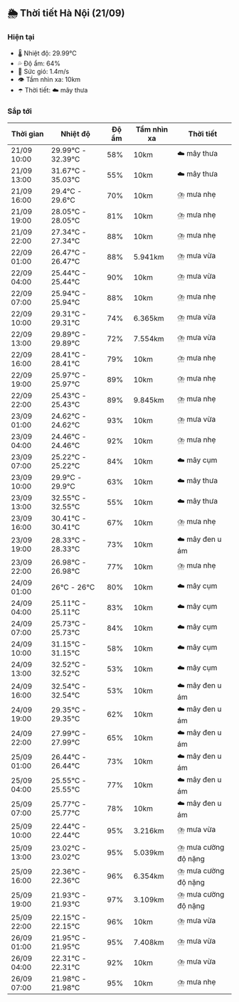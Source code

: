 ## 🌦️ Thời tiết Hà Nội (21/09)

### Hiện tại

- 🌡️ Nhiệt độ: 29.99℃
- 💦 Độ ẩm: 64%
- 💨 Sức gió: 1.4m/s
- 👁️ Tầm nhìn xa: 10km
- ☂️ Thời tiết: ☁️ mây thưa

### Sắp tới

| Thời gian | Nhiệt độ | Độ ẩm | Tầm nhìn xa | Thời tiết |
| --- | --- | --- | --- | --- |
| 21/09 10:00 | 29.99℃ - 32.39℃ | 58% | 10km | ☁️ mây thưa |
| 21/09 13:00 | 31.67℃ - 35.03℃ | 55% | 10km | ☁️ mây thưa |
| 21/09 16:00 | 29.4℃ - 29.6℃ | 70% | 10km | ⛈️ mưa nhẹ |
| 21/09 19:00 | 28.05℃ - 28.05℃ | 81% | 10km | ⛈️ mưa nhẹ |
| 21/09 22:00 | 27.34℃ - 27.34℃ | 88% | 10km | ⛈️ mưa nhẹ |
| 22/09 01:00 | 26.47℃ - 26.47℃ | 88% | 5.941km | ⛈️ mưa vừa |
| 22/09 04:00 | 25.44℃ - 25.44℃ | 90% | 10km | ⛈️ mưa vừa |
| 22/09 07:00 | 25.94℃ - 25.94℃ | 88% | 10km | ⛈️ mưa nhẹ |
| 22/09 10:00 | 29.31℃ - 29.31℃ | 74% | 6.365km | ⛈️ mưa vừa |
| 22/09 13:00 | 29.89℃ - 29.89℃ | 72% | 7.554km | ⛈️ mưa vừa |
| 22/09 16:00 | 28.41℃ - 28.41℃ | 79% | 10km | ⛈️ mưa nhẹ |
| 22/09 19:00 | 25.97℃ - 25.97℃ | 89% | 10km | ⛈️ mưa nhẹ |
| 22/09 22:00 | 25.43℃ - 25.43℃ | 89% | 9.845km | ⛈️ mưa nhẹ |
| 23/09 01:00 | 24.62℃ - 24.62℃ | 93% | 10km | ⛈️ mưa vừa |
| 23/09 04:00 | 24.46℃ - 24.46℃ | 92% | 10km | ⛈️ mưa nhẹ |
| 23/09 07:00 | 25.22℃ - 25.22℃ | 84% | 10km | ☁️ mây cụm |
| 23/09 10:00 | 29.9℃ - 29.9℃ | 63% | 10km | ☁️ mây thưa |
| 23/09 13:00 | 32.55℃ - 32.55℃ | 55% | 10km | ☁️ mây thưa |
| 23/09 16:00 | 30.41℃ - 30.41℃ | 67% | 10km | ⛈️ mưa nhẹ |
| 23/09 19:00 | 28.33℃ - 28.33℃ | 73% | 10km | ☁️ mây đen u ám |
| 23/09 22:00 | 26.98℃ - 26.98℃ | 77% | 10km | ⛈️ mưa nhẹ |
| 24/09 01:00 | 26℃ - 26℃ | 80% | 10km | ☁️ mây cụm |
| 24/09 04:00 | 25.11℃ - 25.11℃ | 83% | 10km | ☁️ mây cụm |
| 24/09 07:00 | 25.73℃ - 25.73℃ | 84% | 10km | ☁️ mây cụm |
| 24/09 10:00 | 31.15℃ - 31.15℃ | 58% | 10km | ☁️ mây cụm |
| 24/09 13:00 | 32.52℃ - 32.52℃ | 53% | 10km | ☁️ mây cụm |
| 24/09 16:00 | 32.54℃ - 32.54℃ | 53% | 10km | ☁️ mây đen u ám |
| 24/09 19:00 | 29.35℃ - 29.35℃ | 62% | 10km | ☁️ mây đen u ám |
| 24/09 22:00 | 27.99℃ - 27.99℃ | 65% | 10km | ☁️ mây đen u ám |
| 25/09 01:00 | 26.44℃ - 26.44℃ | 73% | 10km | ☁️ mây đen u ám |
| 25/09 04:00 | 25.55℃ - 25.55℃ | 77% | 10km | ☁️ mây đen u ám |
| 25/09 07:00 | 25.77℃ - 25.77℃ | 78% | 10km | ☁️ mây đen u ám |
| 25/09 10:00 | 22.44℃ - 22.44℃ | 95% | 3.216km | ⛈️ mưa vừa |
| 25/09 13:00 | 23.02℃ - 23.02℃ | 95% | 5.039km | ⛈️ mưa cường độ nặng |
| 25/09 16:00 | 22.36℃ - 22.36℃ | 96% | 6.354km | ⛈️ mưa cường độ nặng |
| 25/09 19:00 | 21.93℃ - 21.93℃ | 97% | 3.109km | ⛈️ mưa cường độ nặng |
| 25/09 22:00 | 22.15℃ - 22.15℃ | 96% | 10km | ⛈️ mưa vừa |
| 26/09 01:00 | 21.95℃ - 21.95℃ | 95% | 7.408km | ⛈️ mưa vừa |
| 26/09 04:00 | 22.31℃ - 22.31℃ | 92% | 10km | ⛈️ mưa vừa |
| 26/09 07:00 | 21.98℃ - 21.98℃ | 95% | 10km | ⛈️ mưa nhẹ |
